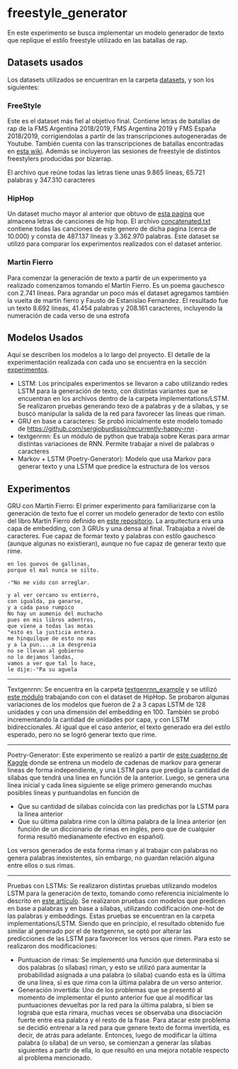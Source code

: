 # freestyle_generator

En este experimento se busca implementar un modelo generador de texto que replique el estilo freestyle utilizado en las batallas de rap.

## Datasets usados

Los datasets utilizados se encuentran en la carpeta [datasets](https://github.com/midusi/freestyle_generator/tree/master/datasets), y son los siguientes:

### FreeStyle
Este es el dataset más fiel al objetivo final. Contiene letras de batallas de rap de la FMS Argentina 2018/2019, FMS Argentina 2019 y FMS España 2018/2019, corrigiendolas a partir de las transcripciones autogeneradas de Youtube.
También cuenta con las transcripciones de batallas encontradas en [esta wiki](https://batallas-de-rap-lyrics.fandom.com/es/wiki/Batallas_de_Rap_Lyrics_Wiki).
Además se incluyeron las sesiones de freestyle de distintos freestylers producidas por bizarrap.

El archivo que reúne todas las letras tiene unas 9.865 líneas, 65.721 palabras y 347.310 caracteres

### HipHop
Un dataset mucho mayor al anterior que obtuvo de [esta pagina](https://www.hhgroups.com/) que almacena letras de canciones de hip hop. El archivo [concatenated.txt](https://github.com/midusi/freestyle_generator/blob/master/datasets/Hip%20Hop%20lyrics/concatenated.txt) contiene todas las canciones de este genero de dicha pagina (cerca de 10.000) y consta de 487.137 líneas y 3.362.970 palabras. Este dataset se utilizó para comparar los experimentos realizados con el dataset anterior.

### Martin Fierro
Para comenzar la generación de texto a partir de un experimento ya realizado comenzamos tomando el Martín Fierro. Es un poema gauchesco con 2.741 líneas. Para agrandar un poco más el dataset agregamos también la vuelta de martín fierro y Fausto de Estanislao Fernandez. El resultado fue un texto 8.692 líneas, 41.454 palabras y 208.161 caracteres, incluyendo la numeración de cada verso de una estrofa

## Modelos Usados

Aquí se describen los modelos a lo largo del proyecto. El detalle de la experimentación realizada con cada uno se encuentra en la sección [experimentos](https://github.com/midusi/freestyle_generator#experimentos).

* LSTM: Los principales experimentos se llevaron a cabo utilizando redes LSTM para la generación de texto, con distintas variantes que se encuentran en los archivos dentro de la carpeta implementations/LSTM. Se realizaron pruebas generando texo de a palabras y de a sílabas, y se buscó manipular la salida de la red para favorecer las lineas que riman.
* GRU en base a caracteres: Se probó inicialmente este modelo tomado de https://github.com/sergioburdisso/recurrently-happy-rnn .
* textgenrnn: Es un módulo de python que trabaja sobre Keras para armar distintas variaciones de RNN. Permite trabajar a nivel de palabras o caracteres
* Markov + LSTM (Poetry-Generator): Modelo que usa Markov para generar texto y una LSTM que predice la estructura de los versos

## Experimentos

GRU con Martín Fierro: El primer experimento para familiarizarse con la generación de texto fue el correr un modelo generador de texto con estilo del libro Martín Fierro definido en [este repositorio](https://github.com/sergioburdisso/recurrently-happy-rnn). La arquitectura era una capa de embedding, con 3 GRUs y una densa al final. Trabajaba a nivel de caracteres. Fue capaz de formar texto y palabras con estilo gauchesco (aunque algunas no existieran), aunque no fue capaz de generar texto que rime.
```
en los guevos de gallinas,
porque el mal nunca se silto.

-"No me vido con arreglar.

y al ver cercano su entierro,
con igualda, pa ganarse,
y a cada paso rumpico
No hay un aumenio del muchacho
pues en mis libros adentros,
que viene a todas las motas
"esto es la justicia entera.
me hinquilque de esto no mas
y a la pun....a ia desgrenia
no se llevan al gobierno
no lo dejamos landas,
vamos a ver que tal lo hace,
le dije:-"Pa su aguela
```

---

Textgenrnn: Se encuentra en la carpeta [textgenrnn_example](https://github.com/midusi/freestyle_generator/tree/master/textgenrnn_example) y se utilizó [este módulo](https://github.com/minimaxir/textgenrnn) trabajando con con el dataset de HipHop. Se probaron algunas variaciones de los modelos que fueron de 2 a 3 capas LSTM de 128 unidades y con una dimensión del embedding en 100. También se probó incrementando la cantidad de unidades por capa, y con LSTM bidireccionales.
Al igual que el caso anterior, el texto generado era del estilo esperado, pero no se logró generar texto que rime.

---

Poetry-Generator:  Este experimento se realizó a partir de [este cuaderno de Kaggle](https://www.kaggle.com/paultimothymooney/poetry-generator-rnn-markov) donde se entrena un modelo de cadenas de markov para generar lineas de forma independiente, y una LSTM para que prediga la cantidad de sílabas que tendrá una linea en función de la anterior.
Luego, se genera una linea inicial y cada linea siguiente se elige primero generando muchas posibles lineas y puntuandolas en función de
* Que su cantidad de sílabas coincida con las predichas por la LSTM para la linea anterior
* Que su última palabra rime con la última palabra de la linea anterior (en función de un diccionario de rimas en inglés, pero que de cualquier forma resultó medianamente efectivo en español).

Los versos generados de esta forma riman y al trabajar con palabras no genera palabras inexistentes, sin embargo, no guardan relación alguna entre ellos o sus rimas.

---

Pruebas con LSTMs: Se realizaron distintas pruebas utilizando modelos LSTM para la generación de texto, tomando como referencia inicialmente lo descrito en [este artículo](https://medium.com/coinmonks/word-level-lstm-text-generator-creating-automatic-song-lyrics-with-neural-networks-b8a1617104fb). Se realizaron pruebas con modelos que predicen en base a palabras y en base a sílabas, utilizando codificación one-hot de las palabras y embeddings. Estas pruebas se encuentran en la carpeta implementations/LSTM.
Siendo que en principio, el resultado obtenido fue similar al generado por el de textgenrnn, se optó por alterar las predicciones de las LSTM para favorecer los versos que rimen. Para esto se realizaron dos modificaciones:
* Puntuacion de rimas: Se implementó una función que determinaba si dos palabras (o sílabas) riman, y esto se utilizó para aumentar la probabilidad asignada a una palabra (o sílaba) cuando esta es la última de una linea, si es que rima con la última palabra de un verso anterior.
* Generación invertida: Uno de los problemas que se presentó al momento de implementar el punto anterior fue que al modificar las puntuaciones devueltas por la red para la última palabra, si bien se lograba que esta rimara, muchas veces se observaba una disociación fuerte entre esa palabra y el resto de la frase. Para atacar este problema se decidió entrenar a la red para que genere texto de forma invertida, es decir, de atrás para adelante. Entonces, luego de modificar la última palabra (o sílaba) de un verso, se comienzan a generar las sílabas siguientes a partir de ella, lo que resultó en una mejora notable respecto al problema mencionado.

